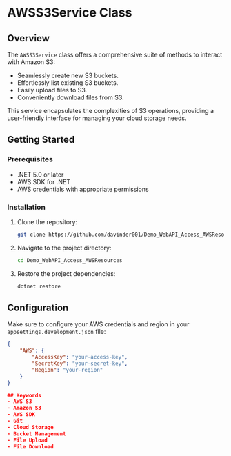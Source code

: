 # AWSS3Service Class

## Overview
The `AWSS3Service` class offers a comprehensive suite of methods to interact with Amazon S3:
- Seamlessly create new S3 buckets.
- Effortlessly list existing S3 buckets.
- Easily upload files to S3.
- Conveniently download files from S3.

This service encapsulates the complexities of S3 operations, providing a user-friendly interface for managing your cloud storage needs.


## Getting Started

### Prerequisites
- .NET 5.0 or later
- AWS SDK for .NET
- AWS credentials with appropriate permissions

### Installation
1. Clone the repository:
    ```sh
    git clone https://github.com/davinder001/Demo_WebAPI_Access_AWSResources
    ```
2. Navigate to the project directory:
    ```sh
    cd Demo_WebAPI_Access_AWSResources
    ```
3. Restore the project dependencies:
    ```sh
    dotnet restore
    ```

## Configuration
Make sure to configure your AWS credentials and region in your `appsettings.development.json` file:

```json
{
    "AWS": {
        "AccessKey": "your-access-key",
        "SecretKey": "your-secret-key",
        "Region": "your-region"
    }
}

## Keywords
- AWS S3
- Amazon S3
- AWS SDK
- Git
- Cloud Storage
- Bucket Management
- File Upload
- File Download



